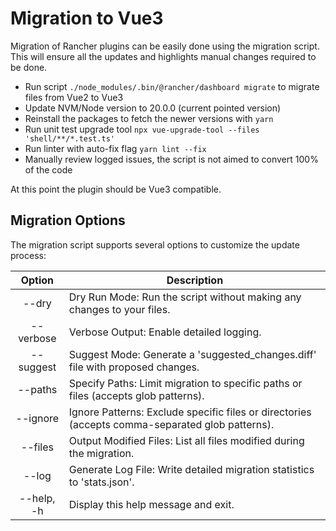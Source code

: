 # Migration to Vue3

Migration of Rancher plugins can be easily done using the migration script. This will ensure all the updates and highlights manual changes required to be done.

- Run script `./node_modules/.bin/@rancher/dashboard migrate` to migrate files from Vue2 to Vue3
- Update NVM/Node version to 20.0.0 (current pointed version)
- Reinstall the packages to fetch the newer versions with `yarn`
- Run unit test upgrade tool `npx vue-upgrade-tool --files 'shell/**/*.test.ts'`
- Run linter with auto-fix flag `yarn lint --fix`
- Manually review logged issues, the script is not aimed to convert 100% of the code

At this point the plugin should be Vue3 compatible.

## Migration Options

The migration script supports several options to customize the update process:

| Option              | Description                                                                                     |
| :-----------------: | ----------------------------------------------------------------------------------------------- |
| --dry               | Dry Run Mode: Run the script without making any changes to your files.                          |
| --verbose           | Verbose Output: Enable detailed logging.                                                        |
| --suggest           | Suggest Mode: Generate a 'suggested_changes.diff' file with proposed changes.                   |
| --paths             | Specify Paths: Limit migration to specific paths or files (accepts glob patterns).              |
| --ignore            | Ignore Patterns: Exclude specific files or directories (accepts comma-separated glob patterns). |
| --files             | Output Modified Files: List all files modified during the migration.                            |
| --log               | Generate Log File: Write detailed migration statistics to 'stats.json'.                         |
|--help, -h           | Display this help message and exit.                                                             |
